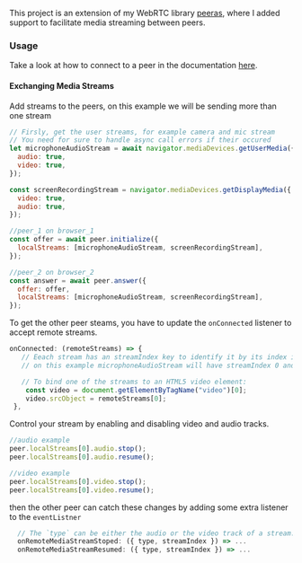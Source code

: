 This project is an extension of my WebRTC library [peeras](https://github.com/oulhtak/peerass), where I added support to facilitate media streaming between peers.

### Usage

Take a look at how to connect to a peer in the documentation [here](https://github.com/oulhtak/peeras/blob/master/readMe.md).

#### Exchanging Media Streams

Add streams to the peers, on this example we will be sending more than one stream

```js
// Firsly, get the user streams, for example camera and mic stream
// You need for sure to handle async call errors if their occured
let microphoneAudioStream = await navigator.mediaDevices.getUserMedia({
  audio: true,
  video: true,
});

const screenRecordingStream = navigator.mediaDevices.getDisplayMedia({
  video: true,
  audio: true,
});
```

```js
//peer_1 on browser_1
const offer = await peer.initialize({
  localStreams: [microphoneAudioStream, screenRecordingStream],
});
```

```js
//peer_2 on browser_2
const answer = await peer.answer({
  offer: offer,
  localStreams: [microphoneAudioStream, screenRecordingStream],
});
```

To get the other peer steams, you have to update the `onConnected` listener to accept remote streams.

```js
onConnected: (remoteStreams) => {
   // Eeach stream has an streamIndex key to identify it by its index in the `remoteStreams` array.
   // on this example microphoneAudioStream will have streamIndex 0 and screenRecordingStream 1

   // To bind one of the streams to an HTML5 video element:
    const video = document.getElementByTagName("video")[0];
    video.srcObject = remoteStreams[0];
 },
```

Control your stream by enabling and disabling video and audio tracks.

```js
//audio example
peer.localStreams[0].audio.stop();
peer.localStreams[0].audio.resume();

//video example
peer.localStreams[0].video.stop();
peer.localStreams[0].video.resume();
```

then the other peer can catch these changes by adding some extra listener to the `eventListner`

```js
  // The `type` can be either the audio or the video track of a stream.
  onRemoteMediaStreamStoped: ({ type, streamIndex }) => ...
  onRemoteMediaStreamResumed: ({ type, streamIndex }) => ...
```
